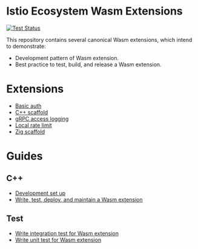 # Istio Ecosystem Wasm Extensions
[![Test Status][test-badge]][test-link]

This repository contains several canonical Wasm extensions, which intend to demonstrate:
* Development pattern of Wasm extension.
* Best practice to test, build, and release a Wasm extension.

# Extensions
* [Basic auth](/extensions/basic_auth/)
* [C++ scaffold](/extensions/scaffold/)
* [gRPC access logging](./extension/grpc_loggig)
* [Local rate limit](/extensions/local_rate_limit/)
* [Zig scaffold](/extensions/zig_demo/)

# Guides

## C++
* [Development set up](doc/development-setup.md)
* [Write, test, deploy, and maintain a Wasm extension](./doc/write-a-wasm-extension-with-cpp.md)

## Test
* [Write integration test for Wasm extension](./doc/write-integration-test.md)
* [Write unit test for Wasm extension](./doc/write-cpp-unit-test.md)

[test-badge]: https://github.com/istio-ecosystem/wasm-extensions/workflows/Test/badge.svg
[test-link]: https://github.com/istio-ecosystem/wasm-extensions/actions?query=workflow%3ATest
